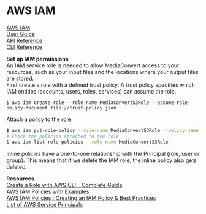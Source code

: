 # AWS IAM
[AWS IAM](https://docs.aws.amazon.com/iam/index.html)   
[User Guide](https://docs.aws.amazon.com/IAM/latest/UserGuide/index.html)  
[API Reference](https://docs.aws.amazon.com/IAM/latest/APIReference/index.html)  
[CLI Reference](https://docs.aws.amazon.com/cli/latest/reference/iam/)  

__Set up IAM permissions__   
An IAM service role is needed to allow MediaConvert access to your resources, such as your input files and the locations where your output files are stored.   
First create a role with a defined trust policy. A trust policy specifies which IAM entities (accounts, users, roles, services) can assume the role.  
```
$ aws iam create-role --role-name MediaConvertS3Role --assume-role-policy-document file://trust-policy.json
```
Attach a policy to the role
```bash
$ aws iam put-role-policy --role-name MediaConvertS3Role --policy-name S3ReadWritePolicy --policy-document file://s3-permission.json
# Check the policies attached to the role
$ aws iam list-role-policies --role-name MediaConvertS3Role
```
Inline policies have a one-to-one relationship with the Principal (role, user or group). This means that if we delete the IAM role, the inline policy also gets deleted.

__Resources__  
[Create a Role with AWS CLI - Complete Guide](https://bobbyhadz.com/blog/aws-cli-create-role)    
[AWS IAM Policies with Examples](https://medium.com/tensult/aws-policies-with-examples-8340661d35e9)   
[AWS IAM Policies : Creating an IAM Policy & Best Practices](https://spacelift.io/blog/iam-policy)   
[List of AWS Service Principals](https://gist.github.com/shortjared/4c1e3fe52bdfa47522cfe5b41e5d6f22)     
